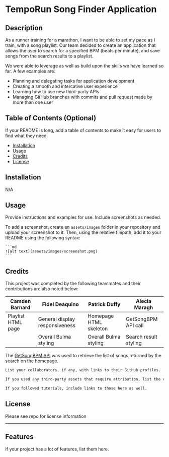 # TempoRun Song Finder Application

## Description

As a runner training for a marathon, I want to be able to set my pace as I train, with a song playlist. Our team decided to create an application that allows the user to search for a specified BPM (beats per minute), and save songs from the search results to a playlist.

We were able to leverage as well as build upon the skills we have learned so far. A few examples are:
- Planning and delegating tasks for application development
- Creating a smooth and intercative user experience
- Learning how to use new third-party APIs
- Managing GitHub branches with commits and pull request made by more than one user

## Table of Contents (Optional)

If your README is long, add a table of contents to make it easy for users to find what they need.

- [Installation](#installation)
- [Usage](#usage)
- [Credits](#credits)
- [License](#license)

## Installation

N/A

## Usage

Provide instructions and examples for use. Include screenshots as needed.

To add a screenshot, create an `assets/images` folder in your repository and upload your screenshot to it. Then, using the relative filepath, add it to your README using the following syntax:

    ```md
    ![alt text](assets/images/screenshot.png)
    ```

## Credits

This project was completed by the following teammates and their contributions are also noted below:

| Camden Barnard | Fidel Deaquino | Patrick Duffy | Alecia Maragh |
| --- | --- | --- |--- |
|Playlist HTML page | General display responsiveness | Homepage HTML skeleton |GetSongBPM API call|
| |Overall Bulma styling |Overall Bulma styling |Search result styling|


The [GetSongBPM API](https://getsongbpm.com/) was used to retrieve the list of songs returned by the search on the homepage.


```md
List your collaborators, if any, with links to their GitHub profiles.

If you used any third-party assets that require attribution, list the creators with links to their primary web presence in this section.

If you followed tutorials, include links to those here as well.
```

## License

Please see repo for license information

---


## Features

If your project has a lot of features, list them here.

